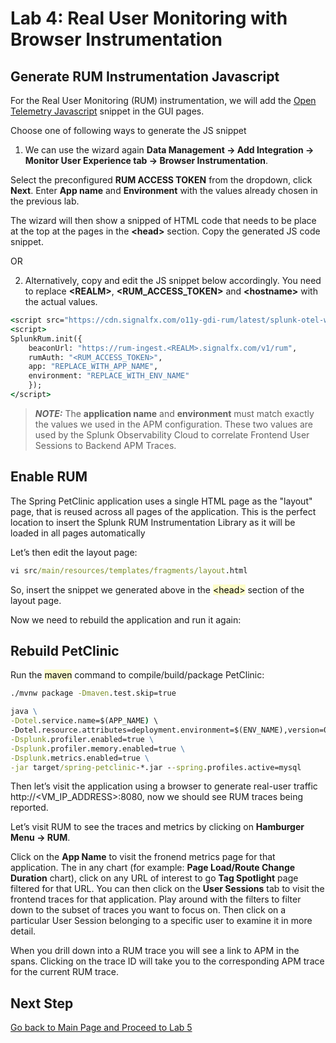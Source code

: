 # Lab 4: Real User Monitoring with Browser Instrumentation

## Generate RUM Instrumentation Javascript 

For the Real User Monitoring (RUM) instrumentation, we will add
the [Open Telemetry Javascript](https://github.com/signalfx/splunk-otel-js-web) snippet in the GUI pages. 

Choose one of following ways to generate the JS snippet

1. We can use the wizard again **Data Management → Add Integration → Monitor User Experience tab → Browser Instrumentation**.

Select the preconfigured **RUM ACCESS TOKEN** from the dropdown, click **Next**. Enter **App name** and **Environment** with the values already chosen in the previous lab.

The wizard will then show a snipped of HTML code that needs to be place at the top at the pages in the **&lt;head&gt;** section. 
Copy the generated JS code snippet.

OR

2. Alternatively, copy and edit the JS snippet below accordingly. You need to
replace **&lt;REALM&gt;**, **&lt;RUM_ACCESS_TOKEN&gt;** and **&lt;hostname&gt;** with the actual values.

```cmd
<script src="https://cdn.signalfx.com/o11y-gdi-rum/latest/splunk-otel-web.js" crossorigin="anonymous"></script>
<script>
SplunkRum.init({
    beaconUrl: "https://rum-ingest.<REALM>.signalfx.com/v1/rum",
    rumAuth: "<RUM_ACCESS_TOKEN>",
    app: "REPLACE_WITH_APP_NAME",
    environment: "REPLACE_WITH_ENV_NAME"
    });
</script>
```

> **_NOTE:_**  The **application name** and **environment** must match exactly the values we used in the APM configuration. 
> These two values are used by the Splunk Observability Cloud to correlate Frontend User Sessions to Backend APM Traces.

## Enable RUM

The Spring PetClinic application uses a single HTML page as the "layout" page, that is reused across all pages of the
application. This is the perfect location to insert the Splunk RUM Instrumentation Library as it will be loaded in all
pages automatically

Let’s then edit the layout page:

```cmd
vi src/main/resources/templates/fragments/layout.html
```

So, insert the snippet we generated above in the <mark style="background-color: #FDFDC9">&lt;head&gt;</mark> section of the layout page. 

Now we need to rebuild the application and run it again:

## Rebuild PetClinic

Run the <mark style="background-color: #FDFDC9">maven</mark> command to compile/build/package PetClinic:

```cmd
./mvnw package -Dmaven.test.skip=true
```

```cmd
java \
-Dotel.service.name=$(APP_NAME) \
-Dotel.resource.attributes=deployment.environment=$(ENV_NAME),version=0.314 \
-Dsplunk.profiler.enabled=true \
-Dsplunk.profiler.memory.enabled=true \
-Dsplunk.metrics.enabled=true \
-jar target/spring-petclinic-*.jar --spring.profiles.active=mysql
```

Then let’s visit the application using a browser to generate real-user traffic http://&lt;VM_IP_ADDRESS&gt;:8080, now we
should see RUM traces being reported.

Let’s visit RUM to see the traces and metrics by clicking on **Hamburger Menu → RUM**.

Click on the **App Name** to visit the fronend metrics page for that application. The in any chart (for example: **Page Load/Route Change Duration** chart), click on any URL of interest to go **Tag Spotlight** page filtered for that URL. You can then click on the **User Sessions** tab to visit the frontend traces for that application. Play around with the filters to filter down to the subset of traces you want to focus on. Then click on a particular User Session belonging to a specific user to examine it in more detail.

When you drill down into a RUM trace you will see a link to APM in the spans. Clicking on the trace ID will take you to
the corresponding APM trace for the current RUM trace.

## Next Step

[Go back to Main Page and Proceed to Lab 5](README.md)